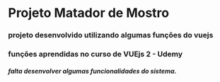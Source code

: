 # Projeto Matador de Mostro
### projeto desenvolvido utilizando algumas funções do vuejs 
### funções aprendidas no curso de VUEjs 2 - Udemy

##### falta desenvolver algumas funcionalidades do sistema.
